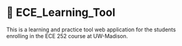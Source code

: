 # 🤖 ECE_Learning_Tool
This is a learning and practice tool web application for the students enrolling in the ECE 252 course at UW-Madison. 
